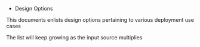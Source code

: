 * Design Options

This documents enlists design options pertaining to various deployment use cases

The list will keep growing as the input source multiplies

